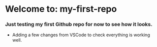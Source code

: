 # Welcome to: my-first-repo

### Just testing my first Github repo for now to see how it looks.

- Adding a few changes from VSCode to check everything is working well. 
